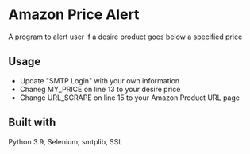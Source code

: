 # Amazon Price Alert

A program to alert user if a desire product goes below a specified price

## Usage

- Update "SMTP Login" with your own information
- Chaneg MY_PRICE on line 13 to your desire price
- Change URL_SCRAPE on line 15 to your Amazon Product URL page

## Built with

Python 3.9, Selenium, smtplib, SSL
